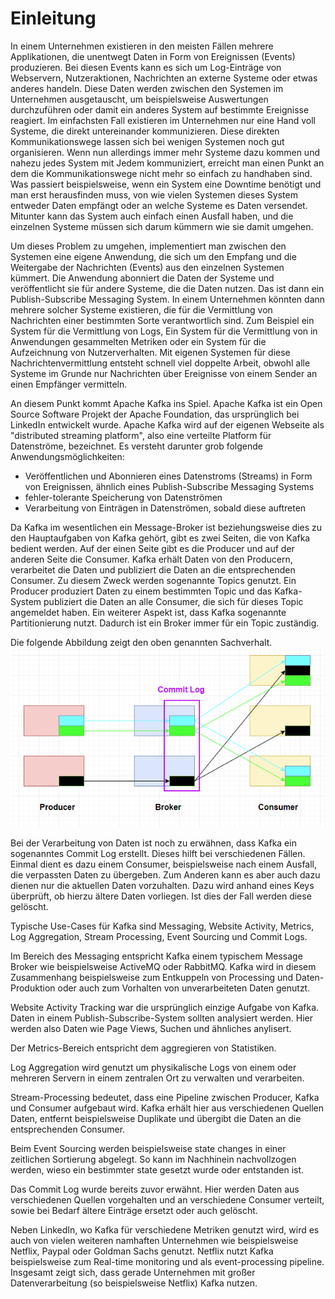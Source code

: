 # Einleitung

In einem Unternehmen existieren in den meisten Fällen mehrere Applikationen, die unentwegt Daten in Form von Ereignissen (Events) produzieren. Bei diesen Events kann es sich um Log-Einträge von Webservern, Nutzeraktionen, Nachrichten an externe Systeme oder etwas anderes handeln. Diese Daten werden zwischen den Systemen im Unternehmen ausgetauscht, um beispielsweise Auswertungen durchzuführen oder damit ein anderes System auf bestimmte Ereignisse reagiert. Im einfachsten Fall existieren im Unternehmen nur eine Hand voll Systeme, die direkt untereinander kommunizieren. Diese direkten Kommunikationswege lassen sich bei wenigen Systemen noch gut organisieren. Wenn nun allerdings immer mehr Systeme dazu kommen und nahezu jedes System mit Jedem kommuniziert, erreicht man einen Punkt an dem die Kommunikationswege nicht mehr so einfach zu handhaben sind. Was passiert beispielsweise, wenn ein System eine Downtime benötigt und man erst herausfinden muss, von wie vielen Systemen dieses System entweder Daten empfängt oder an welche Systeme es Daten versendet. Mitunter kann das System auch einfach einen Ausfall haben, und die einzelnen Systeme müssen sich darum kümmern wie sie damit umgehen.

Um dieses Problem zu umgehen, implementiert man zwischen den Systemen eine eigene Anwendung, die sich um den Empfang und die Weitergabe der Nachrichten (Events) aus den einzelnen Systemen kümmert. Die Anwendung abonniert die Daten der Systeme und veröffentlicht sie für andere Systeme, die die Daten nutzen. Das ist dann ein Publish-Subscribe Messaging System. In einem Unternehmen könnten dann mehrere solcher Systeme existieren, die für die Vermittlung von Nachrichten einer bestimmten Sorte verantwortlich sind. Zum Beispiel ein System für die Vermittlung von Logs, Ein System für die Vermittlung von in Anwendungen gesammelten Metriken oder ein System für die Aufzeichnung von Nutzerverhalten. Mit eigenen Systemen für diese Nachrichtenvermittlung entsteht schnell viel doppelte Arbeit, obwohl alle Systeme im Grunde nur Nachrichten über Ereignisse von einem Sender an einen Empfänger vermitteln.

An diesem Punkt kommt Apache Kafka ins Spiel. Apache Kafka ist ein Open Source Software Projekt der Apache Foundation, das ursprünglich bei LinkedIn entwickelt wurde. Apache Kafka wird auf der eigenen Webseite als "distributed streaming platform", also eine verteilte Platform für Datenströme, bezeichnet. Es versteht darunter grob folgende Anwendungsmöglichkeiten:

* Veröffentlichen und Abonnieren eines Datenstroms (Streams) in Form von Ereignissen, ähnlich eines Publish-Subscribe Messaging Systems
* fehler-tolerante Speicherung von Datenströmen
* Verarbeitung von Einträgen in Datenströmen, sobald diese auftreten

Da Kafka im wesentlichen ein Message-Broker ist beziehungsweise dies zu den Hauptaufgaben von Kafka gehört, gibt es zwei Seiten, die von Kafka bedient werden. Auf der einen Seite gibt es die Producer und auf der anderen Seite die Consumer. Kafka erhält Daten von den Producern, verarbeitet die Daten und publiziert die Daten an die entsprechenden Consumer.
Zu diesem Zweck werden sogenannte Topics genutzt. Ein Producer produziert Daten zu einem bestimmten Topic und das Kafka-System publiziert die Daten an alle Consumer, die sich für dieses Topic angemeldet haben.
Ein weiterer Aspekt ist, dass Kafka sogenannte Partitionierung nutzt. Dadurch ist ein Broker immer für ein Topic zuständig.

Die folgende Abbildung zeigt den oben genannten Sachverhalt.
![Kafka Überblick](./images/kafka_ueberblick.png)

Bei der Verarbeitung von Daten ist noch zu erwähnen, dass Kafka ein sogenanntes Commit Log erstellt. Dieses hilft bei verschiedenen Fällen. Einmal dient es dazu einem Consumer, beispielsweise nach einem Ausfall, die verpassten Daten zu übergeben. Zum Anderen kann es aber auch dazu dienen nur die aktuellen Daten vorzuhalten. Dazu wird anhand eines Keys überprüft, ob hierzu ältere Daten vorliegen. Ist dies der Fall werden diese gelöscht.

Typische Use-Cases für Kafka sind Messaging, Website Activity, Metrics, Log Aggregation, Stream Processing, Event Sourcing und Commit Logs.

Im Bereich des Messaging entspricht Kafka einem typischem Message Broker wie beispielsweise ActiveMQ oder RabbitMQ. Kafka wird in diesem Zusammenhang beispielsweise zum Entkuppeln von Processing und Daten-Produktion oder auch zum Vorhalten von unverarbeiteten Daten genutzt.

Website Activity Tracking war die ursprünglich einzige Aufgabe von Kafka. Daten in einem Publish-Subscribe-System sollten analysiert werden. Hier werden also Daten wie Page Views, Suchen und ähnliches anylisert.

Der Metrics-Bereich entspricht dem aggregieren von Statistiken.

Log Aggregation wird genutzt um physikalische Logs von einem oder mehreren Servern in einem zentralen Ort zu verwalten und verarbeiten.

Stream-Processing bedeutet, dass eine Pipeline zwischen Producer, Kafka und Consumer aufgebaut wird. Kafka erhält hier aus verschiedenen Quellen Daten, entfernt beispielsweise Duplikate und übergibt die Daten an die entsprechenden Consumer.

Beim Event Sourcing werden beispielsweise state changes in einer zeitlichen Sortierung abgelegt. So kann im Nachhinein nachvollzogen werden, wieso ein bestimmter state gesetzt wurde oder entstanden ist.

Das Commit Log wurde bereits zuvor erwähnt. Hier werden Daten aus verschiedenen Quellen vorgehalten und an verschiedene Consumer verteilt, sowie bei Bedarf ältere Einträge ersetzt oder auch gelöscht.

Neben LinkedIn, wo Kafka für verschiedene Metriken genutzt wird, wird es auch von vielen weiteren namhaften Unternehmen wie beispielsweise Netflix, Paypal oder Goldman Sachs genutzt. Netflix nutzt Kafka beispielsweise zum Real-time monitoring und als event-processing pipeline.
Insgesamt zeigt sich, dass gerade Unternehmen mit großer Datenverarbeitung (so beispielsweise Netflix) Kafka nutzen.

